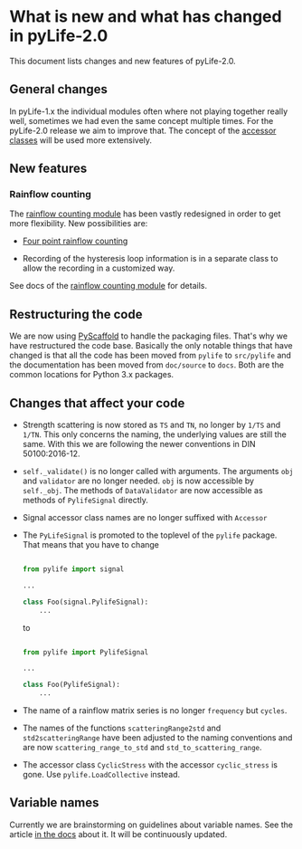 # What is new and what has changed in pyLife-2.0

This document lists changes and new features of pyLife-2.0.


## General changes

In pyLife-1.x the individual modules often where not playing together really
well, sometimes we had even the same concept multiple times.  For the
pyLife-2.0 release we aim to improve that.  The concept of the [accessor
classes](https://pandas.pydata.org/pandas-docs/stable/development/extending.html#registering-custom-accessors)
will be used more extensively.


## New features

### Rainflow counting

The [rainflow counting module](docs/stress/rainflow.rst) has been vastly redesigned
in order to get more flexibility.  New possibilities are:

* [Four point rainflow counting](docs/stress/rainflow/fourpointdetector.rst)

* Recording of the hysteresis loop information is in a separate class to allow
  the recording in a customized way.

See docs of the [rainflow counting module](docs/stress/rainflow.rst) for details.


## Restructuring the code

We are now using [PyScaffold](https://pyscaffold.org) to handle the packaging
files.  That's why we have restructured the code base.  Basically the only
notable things that have changed is that all the code has been moved from
`pylife` to `src/pylife` and the documentation has been moved from `doc/source`
to `docs`.  Both are the common locations for Python 3.x packages.


## Changes that affect your code

* Strength scattering is now stored as `TS` and `TN`, no longer by `1/TS` and
  `1/TN`.  This only concerns the naming, the underlying values are still the
  same.  With this we are following the newer conventions in DIN 50100:2016-12.


* `self._validate()` is no longer called with arguments.  The arguments `obj`
  and `validator` are no longer needed.  `obj` is now accessible by
  `self._obj`. The methods of `DataValidator` are now accessible as methods of
  `PylifeSignal` directly.

* Signal accessor class names are no longer suffixed with `Accessor`

* The `PyLifeSignal` is promoted to the toplevel of the `pylife` package.  That
  means that you have to change

  ```python

  from pylife import signal

  ...

  class Foo(signal.PylifeSignal):
      ...
  ```

  to

  ```python

  from pylife import PylifeSignal

  ...

  class Foo(PylifeSignal):
      ...
  ```

* The name of a rainflow matrix series is no longer `frequency` but `cycles`.

* The names of the functions `scatteringRange2std` and `std2scatteringRange`
  have been adjusted to the naming conventions and are now
  `scattering_range_to_std` and `std_to_scattering_range`.

* The accessor class `CyclicStress` with the accessor `cyclic_stress` is gone.
  Use `pylife.LoadCollective` instead.


## Variable names

Currently we are brainstorming on guidelines about variable names.  See the
article [in the docs](docs/variable_names.rst) about it.  It will be
continuously updated.
